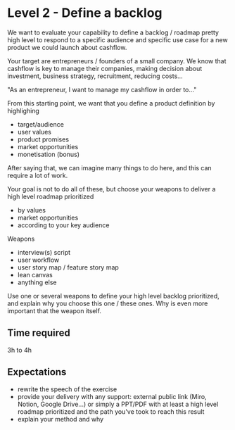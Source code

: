 # Level 2 - Define a backlog

We want to evaluate your capability to define a backlog / roadmap pretty high level to respond to a specific audience and specific use case for a new product we could launch about cashflow.

Your target are entrepreneurs / founders of a small company.
We know that cashflow is key to manage their companies, making decision about investment, business strategy, recruitment, reducing costs...

"As an entrepreneur, I want to manage my cashflow in order to..."

From this starting point, we want that you define a product definition by highlighing
- target/audience
- user values
- product promises
- market opportunities
- monetisation (bonus)

After saying that, we can imagine many things to do here, and this can require a lot of work.

Your goal is not to do all of these, but choose your weapons to deliver a high level roadmap prioritized
- by values
- market opportunities
- according to your key audience

Weapons
- interview(s) script
- user workflow
- user story map / feature story map
- lean canvas
- anything else

Use one or several weapons to define your high level backlog prioritized, and explain why you choose this one / these ones. 
Why is even more important that the weapon itself. 

## Time required

3h to 4h

## Expectations
- rewrite the speech of the exercise
- provide your delivery with any support: external public link (Miro, Notion, Google Drive...) or simply a PPT/PDF with at least a high level roadmap prioritized and the path you've took to reach this result
- explain your method and why
